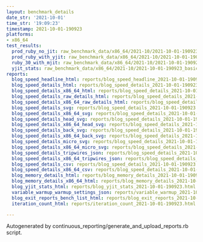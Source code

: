 ```yaml
---
layout: benchmark_details
date_str: '2021-10-01'
time_str: '19:09:23'
timestamp: 2021-10-01-190923
platforms:
- x86_64
test_results:
  prod_ruby_no_jit: raw_benchmark_data/x86_64/2021-10/2021-10-01-190923_basic_benchmark_prod_ruby_no_jit.json
  prod_ruby_with_yjit: raw_benchmark_data/x86_64/2021-10/2021-10-01-190923_basic_benchmark_prod_ruby_with_yjit.json
  ruby_30_with_mjit: raw_benchmark_data/x86_64/2021-10/2021-10-01-190923_basic_benchmark_ruby_30_with_mjit.json
  yjit_stats: raw_benchmark_data/x86_64/2021-10/2021-10-01-190923_basic_benchmark_yjit_stats.json
reports:
  blog_speed_headline_html: reports/blog_speed_headline_2021-10-01-190923.html
  blog_speed_details_html: reports/blog_speed_details_2021-10-01-190923.html
  blog_speed_details_x86_64_html: reports/blog_speed_details_2021-10-01-190923.x86_64.html
  blog_speed_details_raw_details_html: reports/blog_speed_details_2021-10-01-190923.raw_details.html
  blog_speed_details_x86_64_raw_details_html: reports/blog_speed_details_2021-10-01-190923.x86_64.raw_details.html
  blog_speed_details_svg: reports/blog_speed_details_2021-10-01-190923.svg
  blog_speed_details_x86_64_svg: reports/blog_speed_details_2021-10-01-190923.x86_64.svg
  blog_speed_details_head_svg: reports/blog_speed_details_2021-10-01-190923.head.svg
  blog_speed_details_x86_64_head_svg: reports/blog_speed_details_2021-10-01-190923.x86_64.head.svg
  blog_speed_details_back_svg: reports/blog_speed_details_2021-10-01-190923.back.svg
  blog_speed_details_x86_64_back_svg: reports/blog_speed_details_2021-10-01-190923.x86_64.back.svg
  blog_speed_details_micro_svg: reports/blog_speed_details_2021-10-01-190923.micro.svg
  blog_speed_details_x86_64_micro_svg: reports/blog_speed_details_2021-10-01-190923.x86_64.micro.svg
  blog_speed_details_tripwires_json: reports/blog_speed_details_2021-10-01-190923.tripwires.json
  blog_speed_details_x86_64_tripwires_json: reports/blog_speed_details_2021-10-01-190923.x86_64.tripwires.json
  blog_speed_details_csv: reports/blog_speed_details_2021-10-01-190923.csv
  blog_speed_details_x86_64_csv: reports/blog_speed_details_2021-10-01-190923.x86_64.csv
  blog_memory_details_html: reports/blog_memory_details_2021-10-01-190923.html
  blog_memory_details_x86_64_html: reports/blog_memory_details_2021-10-01-190923.x86_64.html
  blog_yjit_stats_html: reports/blog_yjit_stats_2021-10-01-190923.html
  variable_warmup_warmup_settings_json: reports/variable_warmup_2021-10-01-190923.warmup_settings.json
  blog_exit_reports_bench_list_html: reports/blog_exit_reports_2021-10-01-190923.bench_list.html
  iteration_count_html: reports/iteration_count_2021-10-01-190923.html

---
```

Autogenerated by continuous_reporting/generate_and_upload_reports.rb script.
